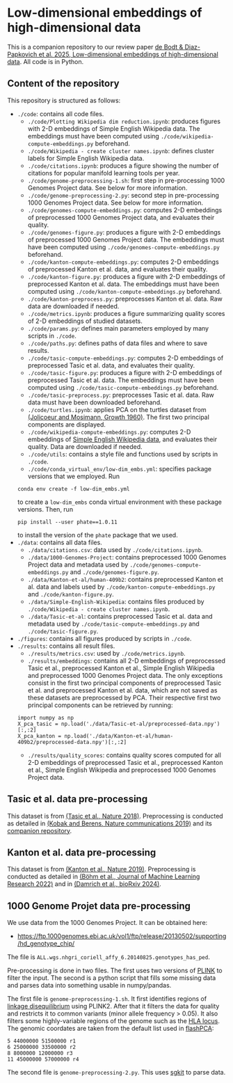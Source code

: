 # Low-dimensional embeddings of high-dimensional data

This is a companion repository to our review paper [de Bodt & Diaz-Papkovich et al. 2025, Low-dimensional embeddings of high-dimensional data](https://arxiv.org/abs/2508.15929). All code is in Python. 

## Content of the repository

This repository is structured as follows:

- `./code`: contains all code files.
  - `./code/Plotting Wikipedia dim reduction.ipynb`: produces figures with 2-D embeddings of Simple English Wikipedia data. The embeddings must have been computed using `./code/wikipedia-compute-embeddings.py` beforehand. 
  - `./code/Wikipedia - create cluster names.ipynb`: defines cluster labels for Simple English Wikipedia data. 
  - `./code/citations.ipynb`: produces a figure showing the number of citations for popular manifold learning tools per year. 
  - `./code/genome-preprocessing-1.sh`: first step in pre-processing 1000 Genomes Project data. See below for more information. 
  - `./code/genome-preprocessing-2.py`: second step in pre-processing 1000 Genomes Project data. See below for more information. 
  - `./code/genomes-compute-embeddings.py`: computes 2-D embeddings of preprocessed 1000 Genomes Project data, and evaluates their quality.
  - `./code/genomes-figure.py`: produces a figure with 2-D embeddings of preprocessed 1000 Genomes Project data. The embeddings must have been computed using `./code/genomes-compute-embeddings.py` beforehand. 
  - `./code/kanton-compute-embeddings.py`: computes 2-D embeddings of preprocessed Kanton et al. data, and evaluates their quality.
  - `./code/kanton-figure.py`: produces a figure with 2-D embeddings of preprocessed Kanton et al. data. The embeddings must have been computed using `./code/kanton-compute-embeddings.py` beforehand. 
  - `./code/kanton-preprocess.py`: preprocesses Kanton et al. data. Raw data are downloaded if needed. 
  - `./code/metrics.ipynb`: produces a figure summarizing quality scores of 2-D embeddings of studied datasets. 
  - `./code/params.py`: defines main parameters employed by many scripts in `./code`. 
  - `./code/paths.py`: defines paths of data files and where to save results. 
  - `./code/tasic-compute-embeddings.py`: computes 2-D embeddings of preprocessed Tasic et al. data, and evaluates their quality.
  - `./code/tasic-figure.py`: produces a figure with 2-D embeddings of preprocessed Tasic et al. data. The embeddings must have been computed using `./code/tasic-compute-embeddings.py` beforehand. 
  - `./code/tasic-preprocess.py`: preprocesses Tasic et al. data. Raw data must have been downloaded beforehand. 
  - `./code/turtles.ipynb`: applies PCA on the turtles dataset from [(Jolicoeur and Mosimann, Growth 1960)](https://www.researchgate.net/profile/Alessandro-Giuliani-2/post/How-to-create-an-index-using-principal-component-analysis-PCA/attachment/61c86da9d248c650edbba126/AS%3A1105257056743426%401640525225582/download/sizeshapeold.pdf). The first two principal components are displayed. 
  - `./code/wikipedia-compute-embeddings.py`: computes 2-D embeddings of [Simple English Wikipedia data](https://huggingface.co/datasets/Cohere/wikipedia-22-12-simple-embeddings), and evaluates their quality. Data are downloaded if needed. 
  - `./code/utils`: contains a style file and functions used by scripts in `./code`. 
  - `./code/conda_virtual_env/low-dim_embs.yml`: specifies package versions that we employed. Run
  ```
  conda env create -f low-dim_embs.yml
  ```
  to create a `low-dim_embs` conda virtual environment with these package versions. Then, run
  ```
  pip install --user phate==1.0.11
  ```
  to install the version of the `phate` package that we used. 
- `./data`: contains all data files.
  - `./data/citations.csv`: data used by `./code/citations.ipynb`.
  - `./data/1000-Genomes-Project`: contains preprocessed 1000 Genomes Project data and metadata used by `./code/genomes-compute-embeddings.py` and `./code/genomes-figure.py`.
  - `./data/Kanton-et-al/human-409b2`: contains preprocessed Kanton et al. data and labels used by `./code/kanton-compute-embeddings.py` and `./code/kanton-figure.py`.
  - `./data/Simple-English-Wikipedia`: contains files produced by `./code/Wikipedia - create cluster names.ipynb`.
  - `./data/Tasic-et-al`: contains preprocessed Tasic et al. data and metadata used by `./code/tasic-compute-embeddings.py` and `./code/tasic-figure.py`. 
- `./figures`: contains all figures produced by scripts in `./code`.
- `./results`: contains all result files.
  - `./results/metrics.csv`: used by `./code/metrics.ipynb`.
  - `./results/embeddings`: contains all 2-D embeddings of preprocessed Tasic et al., preprocessed Kanton et al., Simple English Wikipedia and preprocessed 1000 Genomes Project data. The only exceptions consist in the first two principal components of preprocessed Tasic et al. and preprocessed Kanton et al. data, which are not saved as these datasets are preprocessed by PCA. Their respective first two principal components can be retrieved by running:
  ```
  import numpy as np
  X_pca_tasic = np.load('./data/Tasic-et-al/preprocessed-data.npy')[:,:2]
  X_pca_kanton = np.load('./data/Kanton-et-al/human-409b2/preprocessed-data.npy')[:,:2]
  ```
  - `./results/quality_scores`: contains quality scores computed for all 2-D embeddings of preprocessed Tasic et al., preprocessed Kanton et al., Simple English Wikipedia and preprocessed 1000 Genomes Project data. 

## Tasic et al. data pre-processing

This dataset is from [(Tasic et al., Nature 2018)](https://www.nature.com/articles/s41586-018-0654-5). Preprocessing is conducted as detailed in [(Kobak and Berens, Nature communications 2019)](https://www.nature.com/articles/s41467-019-13056-x) and its [companion repository](https://github.com/berenslab/rna-seq-tsne). 

## Kanton et al. data pre-processing

This dataset is from [(Kanton et al., Nature 2019)](https://www.nature.com/articles/s41586-019-1654-9). Preprocessing is conducted as detailed in [(Böhm et al., Journal of Machine Learning Research 2022)](https://www.jmlr.org/papers/v23/21-0055.html) and in [(Damrich et al., bioRxiv 2024)](https://www.biorxiv.org/content/10.1101/2024.04.26.590867v1.abstract). 

## 1000 Genome Projet data pre-processing

We use data from the 1000 Genomes Project. It can be obtained here:

* https://ftp.1000genomes.ebi.ac.uk/vol1/ftp/release/20130502/supporting/hd_genotype_chip/

The file is `ALL.wgs.nhgri_coriell_affy_6.20140825.genotypes_has_ped`.

Pre-processing is done in two files. The first uses two versions of [PLINK](https://www.cog-genomics.org/plink/) to filter the input. The second is a python script that fills some missing data and parses data into something usable in numpy/pandas.

The first file is `genome-preprocessing-1.sh`. It first identifies regions of [linkage disequilibrium](https://en.wikipedia.org/wiki/Linkage_disequilibrium) using PLINK2. After that it filters the data for quality and restricts it to common variants (minor allele frequency > 0.05). It also filters some highly-variable regions of the genome such as the [HLA locus](https://en.wikipedia.org/wiki/Human_leukocyte_antigen). The genomic coordates are taken from the default list used in [flashPCA](https://github.com/gabraham/flashpca):
```
5 44000000 51500000 r1
6 25000000 33500000 r2
8 8000000 12000000 r3
11 45000000 57000000 r4
```

The second file is `genome-preprocessing-2.py`. This uses [sgkit](https://github.com/sgkit-dev/sgkit) to parse data.
